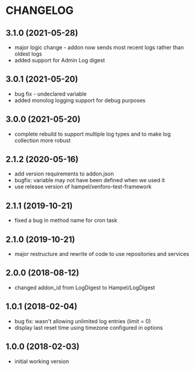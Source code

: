 CHANGELOG
=========

3.1.0 (2021-05-28)
------------------

* major logic change - addon now sends most recent logs rather than oldest logs
* added support for Admin Log digest

3.0.1 (2021-05-20)
------------------

* bug fix - undeclared variable
* added monolog logging support for debug purposes

3.0.0 (2021-05-20)
------------------

* complete rebuild to support multiple log types and to make log collection more robust

2.1.2 (2020-05-16)
------------------

* add version requirements to addon.json
* bugfix: variable may not have been defined when we used it
* use release version of hampel/xenforo-test-framework

2.1.1 (2019-10-21)
------------------

* fixed a bug in method name for cron task

2.1.0 (2019-10-21)
------------------

* major restructure and rewrite of code to use repositories and services

2.0.0 (2018-08-12)
------------------

* changed addon_id from LogDigest to Hampel/LogDigest

1.0.1 (2018-02-04)
------------------

* bug fix: wasn't allowing unlimited log entries (limit = 0)
* display last reset time using timezone configured in options

1.0.0 (2018-02-03)
------------------

* initial working version
